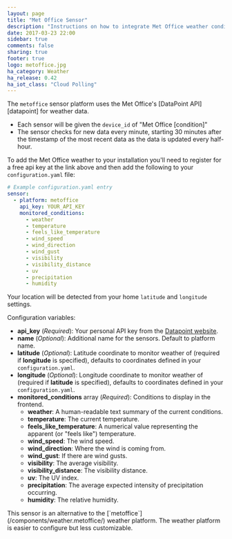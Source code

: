 ```yaml
---
layout: page
title: "Met Office Sensor"
description: "Instructions on how to integrate Met Office weather conditions into Home Assistant."
date: 2017-03-23 22:00
sidebar: true
comments: false
sharing: true
footer: true
logo: metoffice.jpg
ha_category: Weather
ha_release: 0.42
ha_iot_class: "Cloud Polling"
---
```


The `metoffice` sensor platform uses the Met Office's [DataPoint API][datapoint] for weather data.

- Each sensor will be given the `device_id` of "Met Office [condition]"
- The sensor checks for new data every minute, starting 30 minutes after the timestamp of the most recent data as the data is updated every half-hour.

To add the Met Office weather to your installation you'll need to register for a free api key at the link above and then add the following to your `configuration.yaml` file:

```yaml
# Example configuration.yaml entry
sensor:
  - platform: metoffice
    api_key: YOUR_API_KEY
    monitored_conditions:
      - weather
      - temperature
      - feels_like_temperature
      - wind_speed
      - wind_direction
      - wind_gust
      - visibility
      - visibility_distance
      - uv
      - precipitation
      - humidity
```

Your location will be detected from your home `latitude` and `longitude` settings.

Configuration variables:

- **api_key** (*Required*): Your personal API key from the [Datapoint website](http://www.metoffice.gov.uk/datapoint).
- **name** (*Optional*): Additional name for the sensors. Default to platform name.
- **latitude** (*Optional*): Latitude coordinate to monitor weather of (required if **longitude** is specified), defaults to coordinates defined in your `configuration.yaml`.
- **longitude** (*Optional*): Longitude coordinate to monitor weather of (required if **latitude** is specified), defaults to coordinates defined in your `configuration.yaml`.
- **monitored_conditions** array (*Required*): Conditions to display in the frontend.
  - **weather**: A human-readable text summary of the current conditions.
  - **temperature**: The current temperature.
  - **feels_like_temperature**: A numerical value representing the apparent (or "feels like") temperature.
  - **wind_speed**: The wind speed.
  - **wind_direction**: Where the wind is coming from.
  - **wind_gust**: If there are wind gusts.
  - **visibility**: The average visibility.
  - **visibility_distance**: The visibility distance.
  - **uv**: The UV index.
  - **precipitation**: The average expected intensity of precipitation occurring.
  - **humidity**: The relative humidity.

<p class='note'>
This sensor is an alternative to the [`metoffice`](/components/weather.metoffice/) weather platform.
The weather platform is easier to configure but less customizable.
</p>

